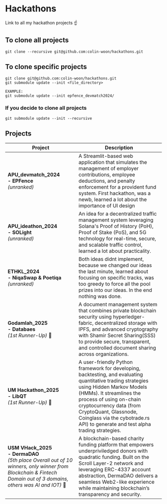 # Hackathons
Link to all my hackathon projects ☝️


## To clone all projects
```
git clone --recursive git@github.com:colin-woon/hackathons.git
```

## To clone specific projects
```
git clone git@github.com:colin-woon/hackathons.git
git submodule update --init <file_directory>
```
```
EXAMPLE:
git submodule update --init epfence_devmatch2024/
```

### If you decide to clone all projects
```
git submodule update --init --recursive
```

## Projects

| Project | Description |
|---------|-------------|
| **APU_devmatch_2024<br>- EPFence**<br>_(unranked)_ | A Streamlit-based web application that simulates the management of employer contributions, employee deductions, and penalty enforcement for a provident fund system. First hackathon, was a newb, learned a lot about the importance of UI design|
| **APU_ideathon_2024<br>- SOLight**<br>_(unranked)_ | An idea for a decentralized traffic management system leveraging Solana's Proof of History (PoH), Proof of Stake (PoS), and 5G technology for real-time, secure, and scalable traffic control, learned a lot about practicality. |
| **ETHKL_2024<br>- NiqaSwap & Poetiqa**<br>_(unranked)_ | Both ideas didnt implement, because we changed our ideas the last minute, learned about focusing on specific tracks, was too greedy to force all the pool prizes into our ideas. In the end nothing was done. |
| **Godamlah_2025<br>- Databaes**<br>_(1st Runner-Up)_ 🥈 | A document management system that combines private blockchain security using hyperledger-fabric, decentralized storage with IPFS, and advanced cryptography with Shamir Secret Sharing(SSS) to provide secure, transparent, and controlled document sharing across organizations. |
| **UM Hackathon_2025<br>- LibQT**<br>_(1st Runner-Up)_ 🥈 | A user-friendly Python framework for developing, backtesting, and evaluating quantitative trading strategies using Hidden Markov Models (HMMs). It streamlines the process of using on-chain cryptocurrency data (from CryptoQuant, Glassnode, Coinglass via the cybotrade.rs API) to generate and test alpha trading strategies. |
| **USM VHack_2025<br>- DermaDAO**<br>_(5th place Overall out of 10 winners, only winner from Blockchain & Fintech Domain out of 3 domains, others was AI and IOT)_ 🎀 | A blockchain-based charity funding platform that empowers underpriviledged donors with quadratic funding. Built on the Scroll Layer-2 network and leveraging ERC-4337 account abstraction, DermaDAO delivers a seamless Web2-like experience while maintaining blockchain’s transparency and security. |
